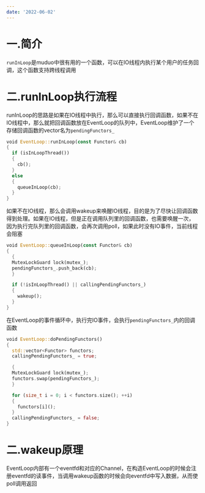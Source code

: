 ```yaml
---
date: '2022-06-02'
---
```


# 一.简介

`runInLoop`是muduo中很有用的一个函数，可以在IO线程内执行某个用户的任务回调，这个函数支持跨线程调用

# 二.runInLoop执行流程

runInLoop的思路是如果在IO线程中执行，那么可以直接执行回调函数，如果不在IO线程中，那么就把回调函数放在EventLoop的队列中，EventLoop维护了一个存储回调函数的vector名为`pendingFunctors_`

```rust
void EventLoop::runInLoop(const Functor& cb)
{
  if (isInLoopThread())
  {
    cb();
  }
  else
  {
    queueInLoop(cb);
  }
}
```

如果不在IO线程，那么会调用wakeup来唤醒IO线程，目的是为了尽快让回调函数得到处理。如果在IO线程，但是正在调用队列里的回调函数，也需要唤醒一次，因为执行完队列里的回调函数，会再次调用poll，如果此时没有IO事件，当前线程会阻塞

```rust
void EventLoop::queueInLoop(const Functor& cb)
{
  {
  MutexLockGuard lock(mutex_);
  pendingFunctors_.push_back(cb);
  }

  if (!isInLoopThread() || callingPendingFunctors_)
  {
    wakeup();
  }
}
```

在EventLoop的事件循环中，执行完IO事件，会执行`pendingFunctors_`内的回调函数

```rust
void EventLoop::doPendingFunctors()
{
  std::vector<Functor> functors;
  callingPendingFunctors_ = true;

  {
  MutexLockGuard lock(mutex_);
  functors.swap(pendingFunctors_);
  }

  for (size_t i = 0; i < functors.size(); ++i)
  {
    functors[i]();
  }
  callingPendingFunctors_ = false;
}
```

# 二.wakeup原理

EventLoop内部有一个eventfd和对应的Channel，在构造EventLoop的时候会注册eventfd的读事件，当调用wakeup函数的时候会向eventfd中写入数据，从而使poll调用返回
